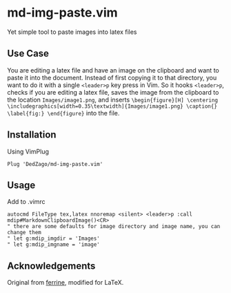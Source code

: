 # md-img-paste.vim
Yet simple tool to paste images into latex files

## Use Case
You are editing a latex file and have an image on the clipboard and want to paste it into the document. Instead of first copying it to that directory, you want to do it with a single `<leader>p` key press in Vim. So it hooks `<leader>p`, checks if you are editing a latex file, saves the image from the clipboard to the location  `Images/image1.png`, and inserts
`\begin{figure}[H]
    \centering
    \includegraphics[width=0.35\textwidth]{Images/image1.png}
    \caption{}
    \label{fig:}
\end{figure}`
into the file.

## Installation

Using VimPlug
```
Plug 'DedZago/md-img-paste.vim'
```

## Usage
Add to .vimrc
```
autocmd FileType tex,latex nnoremap <silent> <leader>p :call mdip#MarkdownClipboardImage()<CR>
" there are some defaults for image directory and image name, you can change them
" let g:mdip_imgdir = 'Images'
" let g:mdip_imgname = 'image'
```

## Acknowledgements
Original from [ferrine](https://github.com/ferrine/md-img-paste.vim), modified for LaTeX.
